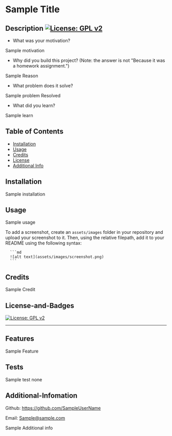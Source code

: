 # <Your-Project-Title>Sample Title
    
  ## Description [![License: GPL v2](https://img.shields.io/badge/License-GPL_v2-blue.svg)](https://www.gnu.org/licenses/old-licenses/gpl-2.0.en.html)
  
  - What was your motivation?

  Sample motivation
  - Why did you build this project? (Note: the answer is not "Because it was a homework assignment.")

  Sample Reason
  - What problem does it solve?

  Sample problem Resolved
  - What did you learn?

  Sample learn
  
  ## Table of Contents 
    
  - [Installation](#installation)
  - [Usage](#usage)
  - [Credits](#credits)
  - [License](#license-and-badges)
  - [Additional Info](#additional-infomation)
  
  ## Installation
  
  Sample installation

  ## Usage
  
  
  Sample usage

  To add a screenshot, create an `assets/images` folder in your repository and upload your screenshot to it. Then, using the relative filepath, add it to your README using the following syntax:
  
      ```md
      ![alt text](assets/images/screenshot.png)
      ```
  
  ## Credits
  Sample Credit

  
  ## License-and-Badges
  [![License: GPL v2](https://img.shields.io/badge/License-GPL_v2-blue.svg)](https://www.gnu.org/licenses/old-licenses/gpl-2.0.en.html)
  
  --- 
  
  ## Features
  Sample Feature
  
    
  ## Tests
  Sample test none

  ## Additional-Infomation
  Github: https://github.com/SampleUserName

  Email: Sample@sample.com

  Sample Additional info

    
